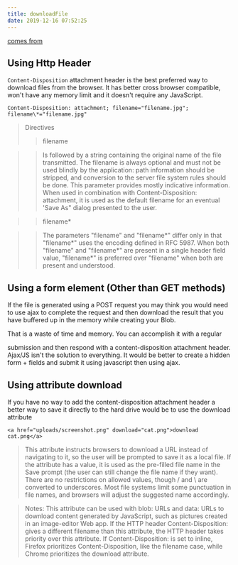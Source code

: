 ```yaml
---
title: downloadFile
date: 2019-12-16 07:52:25
---
```


<!-- more -->

[comes from](https://github.com/eligrey/FileSaver.js/wiki/Saving-a-remote-file)

## Using Http Header

`Content-Disposition` attachment header is the best preferred way to download files from the browser. It has better cross browser compatible, won't have any memory limit and it doesn't require any JavaScript.

`Content-Disposition: attachment; filename="filename.jpg"; filename\*="filename.jpg"`

> Directives
>
> > filename

> > Is followed by a string containing the original name of the file transmitted. The filename is always optional and must not be used blindly by the application: path information should be stripped, and conversion to the server file system rules should be done. This parameter provides mostly indicative information. When used in combination with Content-Disposition: attachment, it is used as the default filename for an eventual 'Save As" dialog presented to the user.

> > filename\*

> > The parameters "filename" and "filename*" differ only in that "filename*" uses the encoding defined in RFC 5987. When both "filename" and "filename*" are present in a single header field value, "filename*" is preferred over "filename" when both are present and understood.

## Using a form element (Other than GET methods)

If the file is generated using a POST request you may think you would need to use ajax to complete the request and then download the result that you have buffered up in the memory while creating your Blob.

That is a waste of time and memory. You can accomplish it with a regular <form> submission and then respond with a content-disposition attachment header. Ajax/JS isn't the solution to everything. It would be better to create a hidden form + fields and submit it using javascript then using ajax.

## Using attribute download

If you have no way to add the content-disposition attachment header a better way to save it directly to the hard drive would be to use the download attribute

`<a href="uploads/screenshot.png" download="cat.png">download cat.png</a>`

> This attribute instructs browsers to download a URL instead of navigating to it, so the user will be prompted to save it as a local file. If the attribute has a value, it is used as the pre-filled file name in the Save prompt (the user can still change the file name if they want). There are no restrictions on allowed values, though / and \ are converted to underscores. Most file systems limit some punctuation in file names, and browsers will adjust the suggested name accordingly.

> Notes:
> This attribute can be used with blob: URLs and data: URLs to download content generated by JavaScript, such as pictures created in an image-editor Web app.
> If the HTTP header Content-Disposition: gives a different filename than this attribute, the HTTP header takes priority over this attribute.
> If Content-Disposition: is set to inline, Firefox prioritizes Content-Disposition, like the filename case, while Chrome prioritizes the download attribute.
